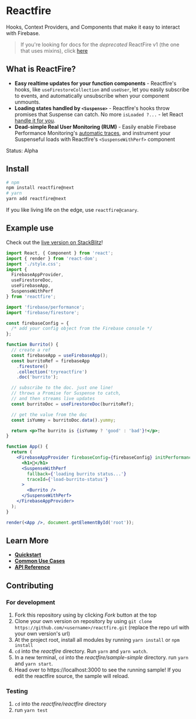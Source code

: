 # Reactfire

Hooks, Context Providers, and Components that make it easy
to interact with Firebase.

> If you're looking for docs for the _deprecated_ ReactFire v1 (the one that uses mixins), click [here](https://github.com/FirebaseExtended/reactfire/tree/v1.0.0)

## What is ReactFire?

- **Easy realtime updates for your function components** - Reactfire's hooks, like `useFirestoreCollection` and `useUser`, let you easily subscribe to events, and automatically unsubscribe when your component unmounts.
- **Loading states handled by `<Suspense>`** - Reactfire's hooks throw promises that Suspense can catch. No more `isLoaded ?...` - let React [handle it for you](https://reactjs.org/blog/2018/11/27/react-16-roadmap.html#react-166-shipped-the-one-with-suspense-for-code-splitting).
- **Dead-simple Real User Monitoring (RUM)** - Easily enable Firebase Performance Monitoring's [automatic traces](https://firebase.google.com/docs/perf-mon/automatic-web), and instrument your Suspenseful loads with Reactfire's `<SuspenseWithPerf>` component

Status: Alpha

## Install

```bash
# npm
npm install reactfire@next
# yarn
yarn add reactfire@next
```

If you like living life on the edge, use `reactfire@canary`.

## Example use

Check out the [live version on StackBlitz](https://stackblitz.com/edit/reactfire-sample)!

```jsx
import React, { Component } from 'react';
import { render } from 'react-dom';
import './style.css';
import {
  FirebaseAppProvider,
  useFirestoreDoc,
  useFirebaseApp,
  SuspenseWithPerf
} from 'reactfire';

import 'firebase/performance';
import 'firebase/firestore';

const firebaseConfig = {
  /* add your config object from the Firebase console */
};

function Burrito() {
  // create a ref
  const firebaseApp = useFirebaseApp();
  const burritoRef = firebaseApp
    .firestore()
    .collection('tryreactfire')
    .doc('burrito');

  // subscribe to the doc. just one line!
  // throws a Promise for Suspense to catch,
  // and then streams live updates
  const burritoDoc = useFirestoreDoc(burritoRef);

  // get the value from the doc
  const isYummy = burritoDoc.data().yummy;

  return <p>The burrito is {isYummy ? 'good' : 'bad'}!</p>;
}

function App() {
  return (
    <FirebaseAppProvider firebaseConfig={firebaseConfig} initPerformance>
      <h1>🌯</h1>
      <SuspenseWithPerf
        fallback={'loading burrito status...'}
        traceId={'load-burrito-status'}
      >
        <Burrito />
      </SuspenseWithPerf>
    </FirebaseAppProvider>
  );
}

render(<App />, document.getElementById('root'));
```

## Learn More

- [**Quickstart**](./docs/quickstart.md)
- [**Common Use Cases**](./docs/use.md)
- [**API Reference**](./docs/reference.md)

## Contributing

### For development

1. Fork this repository using by clicking _Fork_ button at the top
1. Clone your own version on repository by using `git clone https://github.com/<username>/reactfire.git` (replace the repo url with your own version's url)
1. At the project root, install all modules by running `yarn install` or `npm install`
1. `cd` into the _reactfire_ directory. Run `yarn` and `yarn watch`.
1. In a new terminal, `cd` into the _reactfire/sample-simple_ directory. run `yarn` and `yarn start`.
1. Head over to https://localhost:3000 to see the running sample! If you edit the reactfire source, the sample will reload.

### Testing

1. `cd` into the _reactfire/reactfire_ directory
1. run `yarn test`
